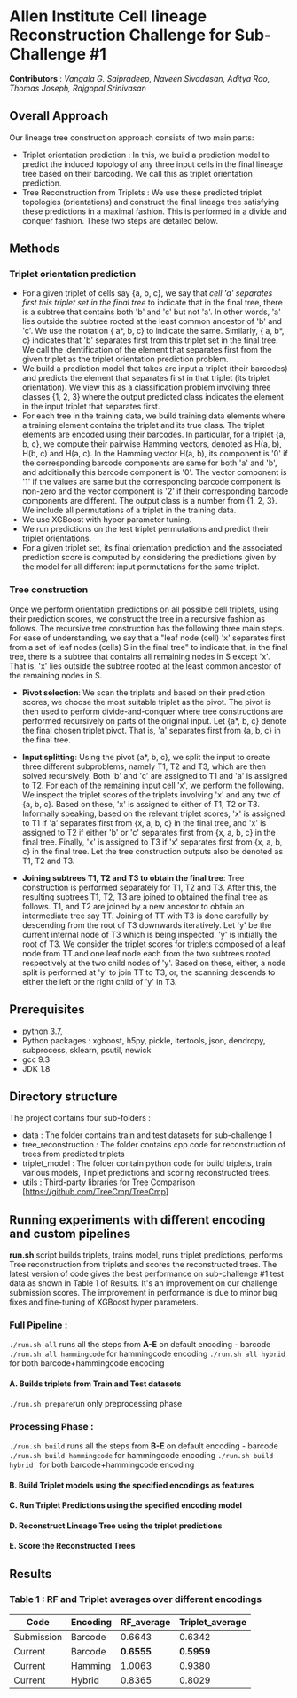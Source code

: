 # Allen Institute Cell lineage Reconstruction Challenge for Sub-Challenge #1
**Contributors** : _Vangala G. Saipradeep, Naveen Sivadasan, Aditya Rao, Thomas Joseph, Rajgopal Srinivasan_

## Overall Approach
Our lineage tree construction approach consists of two main parts:
* Triplet orientation prediction : In this, we build a prediction model to predict the induced topology of any three input cells in the final lineage tree based on their barcoding. We call this as triplet orientation prediction.
* Tree Reconstruction from Triplets : We use these predicted triplet topologies (orientations) and construct the final lineage tree satisfying these predictions in a maximal fashion. This is performed in a divide and conquer fashion. These two steps are detailed below.
## Methods
### Triplet orientation prediction

* For a given triplet of cells say {a, b, c}, we say that _cell 'a' separates first this triplet set in the final tree_ to indicate that in the final tree, there is a subtree that contains both 'b' and 'c' but not 'a'. In other words, 'a' lies outside the subtree rooted at the least common ancestor of 'b' and 'c'.  We use the notation { a*, b, c} to indicate the same. Similarly, { a, b*, c} indicates that 'b' separates first from this triplet set in the final tree. We call the identification of the element that separates first from the given triplet as the triplet orientation prediction problem.
* We build a prediction model that takes are input a triplet (their barcodes) and predicts the element that separates first in that triplet (its triplet orientation). We view this as a classification problem involving three classes {1, 2, 3} where the output predicted class indicates the element in the input triplet that separates first.
* For each tree in the training data, we build training data elements where a training element contains the triplet and its true class. The triplet elements are encoded using their barcodes. In particular, for a triplet {a, b, c}, we compute their pairwise Hamming vectors, denoted as H(a, b), H(b, c) and H(a, c).  In the Hamming vector H(a, b), its component is '0' if the corresponding barcode components are same for both 'a' and 'b', and additionally this barcode component is '0'. The vector component is '1' if the values are same but the corresponding barcode component is non-zero and the vector component is '2' if their corresponding barcode components are different. The output class is a number from {1, 2, 3}.  We include all permutations of a triplet in the training data. 
* We use XGBoost with hyper parameter tuning.
* We run predictions on the test triplet permutations and predict their triplet orientations.
* For a given triplet set, its final orientation prediction and the associated prediction score is computed by considering the predictions given by the model for all different input permutations for the same triplet.

### Tree construction

Once we perform orientation predictions on all possible cell triplets, using their prediction scores, we construct the tree in a recursive fashion as follows. The recursive tree construction has the following three main steps. For ease of understanding, we say that a "leaf node (cell) 'x' separates first from a set of leaf nodes (cells) S in the final tree" to indicate that, in the final tree, there is a subtree that contains all remaining nodes in S except 'x'. That is, 'x' lies outside the subtree rooted at the least common ancestor of the remaining nodes in S.  

* **Pivot selection**:  We scan the triplets and based on their prediction scores, we choose the most suitable triplet as the pivot. The pivot is then used to perform divide-and-conquer where tree constructions are performed recursively on parts of the original input. Let {a*, b, c} denote the final chosen triplet pivot. That is, 'a' separates first from {a, b, c} in the final tree.

* **Input splitting**:  Using the pivot {a*, b, c}, we split the input to create three different subproblems, namely T1, T2 and T3, which are then solved recursively. Both 'b' and 'c' are assigned to T1 and 'a' is assigned to T2. For each of the remaining input cell 'x', we perform the following. We inspect the triplet scores of the triplets involving 'x' and any two of {a, b, c}. Based on these, 'x' is assigned to either of T1, T2 or T3. Informally speaking, based on the relevant triplet scores, 'x' is assigned to T1 if 'a' separates first from {x, a, b, c} in the final tree, and 'x' is assigned to T2 if either 'b' or 'c' separates first from {x, a, b, c} in the final tree. Finally, 'x' is assigned to T3 if 'x' separates first from {x, a, b, c} in the final tree. Let the tree construction outputs also be denoted as T1, T2 and T3.

* **Joining subtrees T1, T2 and T3 to obtain the final tree**: Tree construction is performed separately for T1, T2 and T3. After this, the resulting subtrees T1, T2, T3 are joined to obtained the final tree as follows. T1, and T2 are joined by a new ancestor to obtain an intermediate tree say TT. Joining of TT with T3 is done carefully by descending from the root of T3 downwards iteratively. Let 'y' be the current internal node of T3 which is being inspected. 'y' is initially the root of T3. We consider the triplet scores for triplets composed of a leaf node from TT and one leaf node each from the two subtrees rooted respectively at the two child nodes of 'y'. Based on these, either, a node split is performed at 'y' to join TT to T3, or, the scanning descends to either the left or the right child of 'y' in T3.

## Prerequisites
* python 3.7,
* Python packages : xgboost, h5py, pickle, itertools, json, dendropy, subprocess, sklearn, psutil, newick
* gcc 9.3
* JDK 1.8

## Directory structure

The project contains four sub-folders :

* data : The folder contains train and test datasets for sub-challenge 1
* tree_reconstruction : The folder contains cpp code for reconstruction of trees from predicted triplets
* triplet_model : The folder contain python code for build triplets, train various models, Triplet predictions and scoring reconstructed trees.
* utils : Third-party libraries for Tree Comparison [https://github.com/TreeCmp/TreeCmp]

## Running experiments with different encoding and custom pipelines

**run.sh** script builds triplets, trains model, runs triplet predictions, performs Tree reconstruction from triplets and scores the reconstructed trees. The latest version of code gives the best performance on sub-challenge #1 test data as shown in Table 1 of Results. It's an improvement on our challenge submission scores. The improvement in performance is due to minor bug fixes and fine-tuning of XGBoost hyper parameters.

### Full Pipeline :

``` ./run.sh all ``` runs all the steps from **A-E** on default encoding - barcode
``` ./run.sh all hammingcode ``` for hammingcode encoding
``` ./run.sh all hybrid  ``` for both barcode+hammingcode encoding

#### A. Builds triplets from Train and Test datasets
``` ./run.sh prepare ```run only preprocessing phase

### Processing Phase :

``` ./run.sh build ``` runs all the steps from **B-E** on default encoding - barcode
``` ./run.sh build hammingcode ``` for hammingcode encoding
``` ./run.sh build hybrid  ``` for both barcode+hammingcode encoding

#### B. Build Triplet models using the specified encodings as features 
#### C. Run Triplet Predictions using the specified encoding model
#### D. Reconstruct Lineage Tree using the triplet predictions
#### E. Score the Reconstructed Trees

## Results
### Table 1 : RF and Triplet averages over different encodings

Code       | Encoding | RF_average | Triplet_average
-----------|--------- | -----------|----------------
Submission | Barcode  | 0.6643     | 0.6342
Current    | Barcode  | **0.6555** | **0.5959**
Current    | Hamming  | 1.0063     | 0.9380
Current    | Hybrid   | 0.8365     | 0.8029


